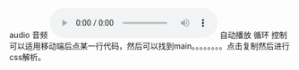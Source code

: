 audio 音频
<audio src="./bgm.mp3" id="bgm " controls></audio>
    <!-- autoplay loop controll -->自动播放 循环 控制
    可以适用移动端后点某一行代码，然后可以找到main。。。。。。。。点击复制然后进行css解析。